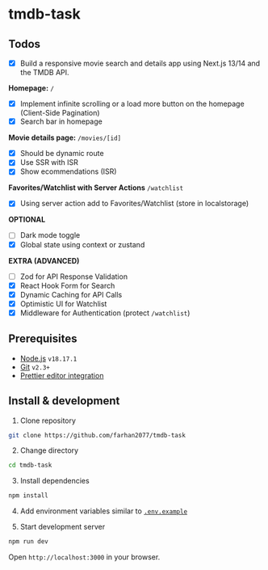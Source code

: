 # tmdb-task

## Todos

- [x] Build a responsive movie search and details app using Next.js 13/14 and the TMDB API.

**Homepage:** `/`

- [x] Implement infinite scrolling or a load more button on the homepage (Client-Side Pagination)
- [x] Search bar in homepage

**Movie details page:** `/movies/[id]`

- [x] Should be dynamic route
- [x] Use SSR with ISR
- [x] Show ecommendations (ISR)

**Favorites/Watchlist with Server Actions** `/watchlist`

- [x] Using server action add to Favorites/Watchlist (store in localstorage)

**OPTIONAL**

- [ ] Dark mode toggle
- [x] Global state using context or zustand

**EXTRA (ADVANCED)**

- [ ] Zod for API Response Validation
- [x] React Hook Form for Search
- [x] Dynamic Caching for API Calls
- [x] Optimistic UI for Watchlist
- [x] Middleware for Authentication (protect `/watchlist`)

## Prerequisites

- [Node.js](https://nodejs.org/en/) `v18.17.1`
- [Git](https://git-scm.com/) `v2.3+`
- [Prettier editor integration](https://prettier.io/docs/en/editors.html)

## Install & development

1. Clone repository

```sh
git clone https://github.com/farhan2077/tmdb-task
```

2. Change directory

```sh
cd tmdb-task
```

3. Install dependencies

```sh
npm install
```

4. Add environment variables similar to [`.env.example`](https://github.com/farhan2077/tmdb-task/blob/main/.env.example)

5. Start development server

```sh
npm run dev
```

Open `http://localhost:3000` in your browser.
